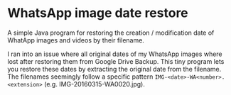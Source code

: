# WhatsApp image date restore
A simple Java program for restoring the creation / modification date of WhatApp images and videos by their filename.

I ran into an issue where all original dates of my WhatsApp images where lost after restoring them from Google Drive Backup. 
This tiny program lets you restore these dates by extracting the original date from the filename. 
The filenames seemingly follow a specific pattern `IMG-<date>-WA<number>.<extension>` (e.g. IMG-20160315-WA0020.jpg).